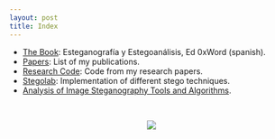 ```yaml
---
layout: post
title: Index
---
```


- [The Book](http://0xword.com/es/libros/64-esteganografia-y-estegoanalisis.html): 
  Esteganografía y Estegoanálisis, Ed 0xWord (spanish).
- [Papers](http://pages.daniellerch.me/publications/): List of my publications.
- [Research Code](http://github.com/daniellerch/stego_papers): Code from my research papers.
- [Stegolab](http://github.com/daniellerch/stegolab): Implementation of different stego techniques.
- [Analysis of Image Steganography Tools and Algorithms](http://pages.daniellerch.me/stego_tools/).

<br><center><img src='http://imgs.xkcd.com/comics/security.png'></center>

